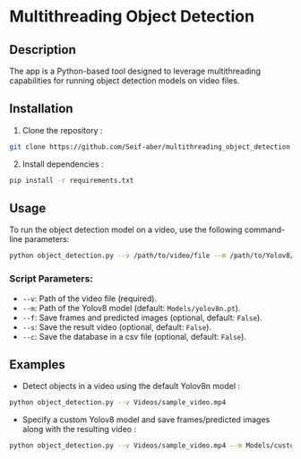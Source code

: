 # Multithreading Object Detection
## Description
The app is a Python-based tool designed to leverage multithreading capabilities for running object detection models on video files.
## Installation
1. Clone the repository :
```bash
git clone https://github.com/Seif-aber/multithreading_object_detection
```
2. Install dependencies :
```bash
pip install -r requirements.txt
```
## Usage
To run the object detection model on a video, use the following command-line parameters:
```bash
python object_detection.py --v /path/to/video/file --m /path/to/Yolov8/model --f --s --c
```
### Script Parameters:
- `--v`: Path of the video file (required).
- `--m`: Path of the Yolov8 model (default: `Models/yolov8n.pt`).
- `--f`: Save frames and predicted images (optional, default: `False`).
- `--s`: Save the result video (optional, default: `False`).
- `--c`: Save the database in a csv file (optional, default: `False`).

## Examples
- Detect objects in a video using the default Yolov8n model :
```bash
python object_detection.py --v Videos/sample_video.mp4
```
- Specify a custom Yolov8 model and save frames/predicted images along with the resulting video :
```bash
python object_detection.py --v Videos/sample_video.mp4 --m Models/custom_yolov8.pt --f --s
```
